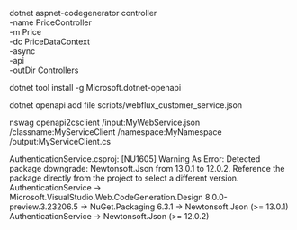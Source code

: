 

dotnet aspnet-codegenerator controller \
-name PriceController \
-m Price \
-dc PriceDataContext \
-async \
-api \
-outDir Controllers



dotnet tool install -g Microsoft.dotnet-openapi


dotnet openapi add file scripts/webflux_customer_service.json


nswag openapi2csclient /input:MyWebService.json
        /classname:MyServiceClient
        /namespace:MyNamespace
        /output:MyServiceClient.cs





  AuthenticationService.csproj: [NU1605] Warning As Error: Detected package downgrade: Newtonsoft.Json from 13.0.1 to 12.0.2. Reference the package directly from the project to select a different version. 
 AuthenticationService -> Microsoft.VisualStudio.Web.CodeGeneration.Design 8.0.0-preview.3.23206.5 -> NuGet.Packaging 6.3.1 -> Newtonsoft.Json (>= 13.0.1) 
 AuthenticationService -> Newtonsoft.Json (>= 12.0.2)
 